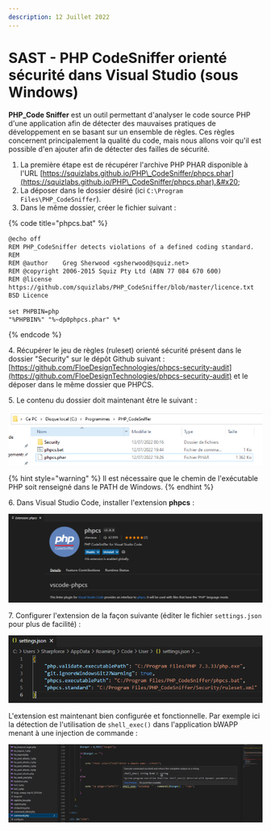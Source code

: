 ```yaml
---
description: 12 Juillet 2022
---
```


# SAST - PHP CodeSniffer orienté sécurité dans Visual Studio (sous Windows)

**PHP\_Code Sniffer** est un outil permettant d'analyser le code source PHP d'une application afin de détecter des mauvaises pratiques de développement en se basant sur un ensemble de règles. Ces règles concernent principalement la qualité du code, mais nous allons voir qu'il est possible d'en ajouter afin de détecter des failles de sécurité.

1. La première étape est de récupérer l'archive PHP PHAR disponible à l'URL [https://squizlabs.github.io/PHP\_CodeSniffer/phpcs.phar](https://squizlabs.github.io/PHP\_CodeSniffer/phpcs.phar).&#x20;
2. La déposer dans le dossier désiré (ici `C:\Program Files\PHP_CodeSniffer`).
3. Dans le même dossier, créer le fichier suivant :&#x20;

{% code title="phpcs.bat" %}
```basic
@echo off
REM PHP_CodeSniffer detects violations of a defined coding standard.
REM 
REM @author    Greg Sherwood <gsherwood@squiz.net>
REM @copyright 2006-2015 Squiz Pty Ltd (ABN 77 084 670 600)
REM @license   https://github.com/squizlabs/PHP_CodeSniffer/blob/master/licence.txt BSD Licence

set PHPBIN=php
"%PHPBIN%" "%~dp0phpcs.phar" %*
```
{% endcode %}

4\. Récupérer le jeu de règles (ruleset) orienté sécurité présent dans le dossier "Security" sur le dépôt Github suivant : [https://github.com/FloeDesignTechnologies/phpcs-security-audit](https://github.com/FloeDesignTechnologies/phpcs-security-audit) et le déposer dans le même dossier que PHPCS.

5\. Le contenu du dossier doit maintenant être le suivant :&#x20;

![](<../../../../.gitbook/assets/image (28) (1).png>)

{% hint style="warning" %}
Il est nécessaire que le chemin de l'exécutable PHP soit renseigné dans le PATH de Windows.
{% endhint %}

6\. Dans Visual Studio Code, installer l'extension **phpcs** :&#x20;

![](<../../../../.gitbook/assets/image (27) (2).png>)

7\. Configurer l'extension de la façon suivante (éditer le fichier `settings.json` pour plus de facilité) :&#x20;

![](<../../../../.gitbook/assets/image (26) (1) (2).png>)

L'extension est maintenant bien configurée et fonctionnelle. Par exemple ici la détection de l'utilisation de `shell_exec()` dans l'application bWAPP menant à une injection de commande :&#x20;

![](<../../../../.gitbook/assets/image (23) (1) (1).png>)
